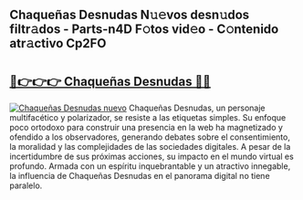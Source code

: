 ## Chaqueñas Desnudas N𝚞𝚎vos desn𝚞dos filtr𝚊dos - Parts-n4D F𝚘tos vid𝚎o - C𝚘ntenido atr𝚊ctivo Cp2FO

# <h2><a href="http://mb10p0.tromn.icu/?c=Chaque%c3%b1as+Desnudas">🔗👉👉👉 Chaqueñas Desnudas 🔗🔗</a></h2>

[![Chaqueñas Desnudas nuevo](https://i.imgur.com/pEAQMta.gif)](http://mb10p0.tromn.icu/?c=Chaque%c3%b1as+Desnudas)
Chaqueñas Desnudas, un personaje multifacético y polarizador, se resiste a las etiquetas simples. Su enfoque poco ortodoxo para construir una presencia en la web ha magnetizado y ofendido a los observadores, generando debates sobre el consentimiento, la moralidad y las complejidades de las sociedades digitales. A pesar de la incertidumbre de sus próximas acciones, su impacto en el mundo virtual es profundo. Armada con un espíritu inquebrantable y un atractivo innegable, la influencia de Chaqueñas Desnudas en el panorama digital no tiene paralelo.
